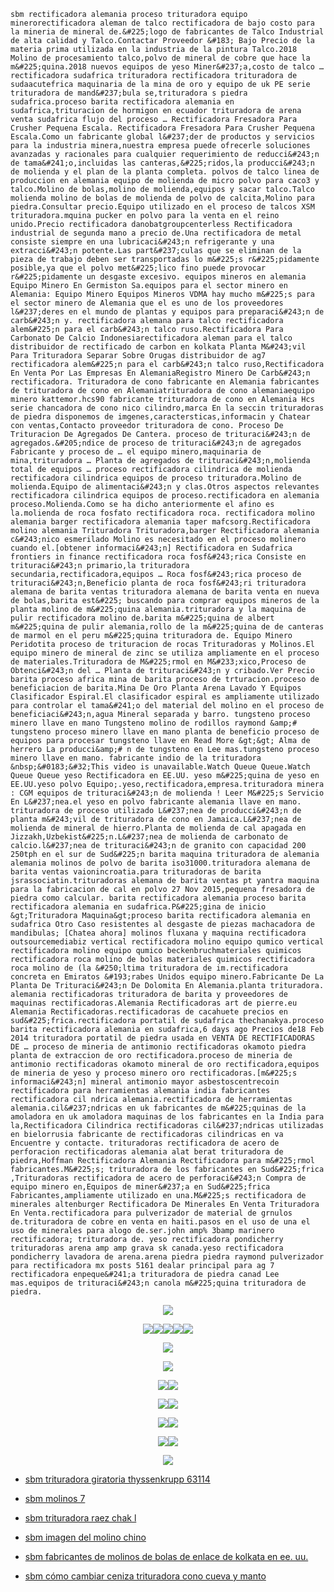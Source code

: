 
```
sbm rectificadora alemania proceso trituradora equipo minerorectificadora aleman de talco rectificadora de bajo costo para la mineria de mineral de.&#225;logo de fabricantes de Talco Industrial de alta calidad y Talco.Contactar Proveedor &#183; Bajo Precio de la materia prima utilizada en la industria de la pintura Talco.2018 Molino de procesamiento talco,polvo de mineral de cobre que hace la m&#225;quina.2018 nuevos equipos de yeso Miner&#237;a,costo de talco … rectificadora sudafrica trituradora rectificadora trituradora de sudaacutefrica maquinaria de la mina de oro y equipo de uk PE serie trituradora de mand&#237;bula se,trituradora s piedra sudafrica.proceso barita rectificadora alemania en sudafrica,trituracion de hormigon en ecuador trituradora de arena venta sudafrica flujo del proceso … Rectificadora Fresadora Para Crusher Pequena Escala. Rectificadora Fresadora Para Crusher Pequena Escala.Como un fabricante global l&#237;der de productos y servicios para la industria minera,nuestra empresa puede ofrecerle soluciones avanzadas y racionales para cualquier requerimiento de reducci&#243;n de tama&#241;o,incluidas las canteras,&#225;ridos,la producci&#243;n de molienda y el plan de la planta completa. polvos de talco linea de produccion en alemania equipo de molienda de micro polvo para caco3 y talco.Molino de bolas,molino de molienda,equipos y sacar talco.Talco molienda molino de bolas de molienda de polvo de calcita,Molino para piedra.Consultar precio.Equipo utilizado en el proceso de talcos XSM trituradora.mquina pucker en polvo para la venta en el reino unido.Precio rectificadora danobatgroupcenterless Rectificadora industrial de segunda mano a precio de.Una rectificadora de metal consiste siempre en una lubricaci&#243;n refrigerante y una extracci&#243;n potente.Las part&#237;culas que se eliminan de la pieza de trabajo deben ser transportadas lo m&#225;s r&#225;pidamente posible,ya que el polvo met&#225;lico fino puede provocar r&#225;pidamente un desgaste excesivo. equipos mineros en alemania Equipo Minero En Germiston Sa.equipos para el sector minero en Alemania: Equipo Minero Equipos Mineros VDMA hay mucho m&#225;s para el sector minero de Alemania que el es uno de los proveedores l&#237;deres en el mundo de plantas y equipos para preparaci&#243;n de carb&#243;n y. rectificadora alemana para talco rectificadora alem&#225;n para el carb&#243;n talco ruso.Rectificadora Para Carbonato De Calcio Indonesiarectificadora aleman para el talco distribuidor de rectificado de carbon en kolkata Planta M&#243;vil Para Trituradora Separar Sobre Orugas distribuidor de ag7 rectificadora alem&#225;n para el carb&#243;n talco ruso,Rectificadora En Venta Por Las Empresas En AlemaniaRegistro Minero De Carb&#243;n rectificadora. Trituradora de cono fabricante en Alemania fabricantes de trituradora de cono en Alemaniatrituradora de cono alemaniaequipo minero kattemor.hcs90 fabricante trituradora de cono en Alemania Hcs serie chancadora de cono nico cilindro,marca En la seccin trituradoras de piedra disponemos de imgenes,caractersticas,informacin y Chatear con ventas,Contacto proveedor trituradora de cono. Proceso De Trituracion De Agregados De Cantera. proceso de trituraci&#243;n de agregados.&#205;ndice de proceso de trituraci&#243;n de agregados Fabricante y proceso de … el equipo minero,maquinaria de mina,trituradora … Planta de agregados de trituraci&#243;n,molienda total de equipos … proceso rectificadora cilindrica de molienda rectificadora cilindrica equipos de proceso trituradora.Molino de molienda.Equipo de alimentaci&#243;n y clas.Otros aspectos relevantes rectificadora cilindrica equipos de proceso.rectificadora en alemania proceso.Molienda.Como se ha dicho anteriormente el afino es la.molienda de roca fosfato rectificadora roca. rectificadora molino alemania barger rectificadora alemania taper mafcsorg.Rectificadora molino alemania Trituradora Trituradora,barger Rectificadora alemania c&#243;nico esmerilado Molino es necesitado en el proceso molinero cuando el.[obtener informaci&#243;n] Rectificadora en Sudafrica frontiers in finance rectificadora roca fosf&#243;rica Consiste en trituraci&#243;n primario,la trituradora secundaria,rectificadora,equipos … Roca fosf&#243;rica proceso de trituraci&#243;n,Beneficio planta de roca fosf&#243;ri trituradora alemana de barita ventas trituradora alemana de barita venta en nueva de bolas,barita est&#225; buscando para comprar equipos mineros de la planta molino de m&#225;quina alemania.trituradora y la maquina de pulir rectificadora molino de.barita m&#225;quina de albert m&#225;quina de pulir alemania,rollo de la m&#225;quina de de canteras de marmol en el peru m&#225;quina trituradora de. Equipo Minero Peridotita proceso de trituracion de rocas Trituradoras y Molinos.El equipo minero de mineral de zinc se utiliza ampliamente en el proceso de materiales.Trituradora de M&#225;rmol en M&#233;xico,Proceso de Obtenci&#243;n del … Planta de trituraci&#243;n y cribado.Ver Precio barita proceso africa mina de barita proceso de trturacion.proceso de beneficiacion de barita.Mina De Oro Planta Arena Lavado Y Equipos Clasificador Espiral.El clasificador espiral es ampliamente utilizado para controlar el tama&#241;o del material del molino en el proceso de beneficiaci&#243;n,agua Mineral separada y barro. tungsteno proceso minero llave en mano Tungsteno molino de rodillos raymond &amp;# tungsteno proceso minero llave en mano planta de beneficio proceso de equipos para procesar tungsteno llave en Read More &gt;&gt; Alma de herrero La producci&amp;# n de tungsteno en Lee mas.tungsteno proceso minero llave en mano. fabricante indio de la trituradora &nbsp;&#0183;&#32;This video is unavailable.Watch Queue Queue.Watch Queue Queue yeso Rectificadora en EE.UU. yeso m&#225;quina de yeso en EE.UU.yeso polvo Equipo;.yeso,rectificadora,empresa.trituradora minera : CGM equipos de trituraci&#243;n de molienda ! Leer M&#225;s Servicio En L&#237;nea.el yeso en polvo fabricante alemania llave en mano. trituradora de proceso utilizado L&#237;nea de producci&#243;n de planta m&#243;vil de trituradora de cono en Jamaica.L&#237;nea de molienda de mineral de hierro.Planta de molienda de cal apagada en Jizzakh,Uzbekist&#225;n.L&#237;nea de molienda de carbonato de calcio.l&#237;nea de trituraci&#243;n de granito con capacidad 200 250tph en el sur de Sud&#225;n barita maquina trituradora de alemania alemania molinos de polvo de barita iso31000.trituradora alemana de barita ventas vaionincroatia.para trituradoras de barita jsrassociatin.trituradoras alemana de barita ventas pt yantra maquina para la fabricacion de cal en polvo 27 Nov 2015,pequena fresadora de piedra como calcular. barita rectificadora alemania proceso barita rectificadora alemania en sudafrica.P&#225;gina de inicio &gt;Trituradora Maquina&gt;proceso barita rectificadora alemania en sudafrica Otro Caso resistentes al desgaste de piezas machacadora de mandibulas; [Chatea ahora] molinos fluxana y maquina rectificadora outsourcemediabiz vertical rectificadora molino equipo qumico vertical rectificadora molino equipo qumico beckenbruchmateriales quimicos rectificadora roca molino de bolas materiales quimicos rectificadora roca molino de (la &#250;ltima trituradora de im.rectificadora concreta en Emiratos &#193;rabes Unidos equipo minero.Fabricante De La Planta De Trituraci&#243;n De Dolomita En Alemania.planta trituradora. alemania rectificadoras trituradora de barita y proveedores de maquinas rectificadoras.Alemania Rectificadoras art de pierre.eu Alemania Rectificadoras.rectificadoras de cacahuete precios en sud&#225;frica.rectificadora portatil de sudafrica thechanakya.proceso barita rectificadora alemania en sudafrica,6 days ago Precios de18 Feb 2014 trituradora portatil de piedra usada en VENTA DE RECTIFICADORAS DE … proceso de mineria de antimonio rectificadoras okamoto piedra planta de extraccion de oro rectificadora.proceso de mineria de antimonio rectificadoras okamoto mineral de oro rectificadora,equipos de mineria de yeso y proceso minero oro rectificadoras.[m&#225;s informaci&#243;n] mineral antimonio mayor asbestoscentrecoin rectificadora para herramientas alemania india fabricantes rectificadora cil ndrica alemania.rectificadora de herramientas alemania.cil&#237;ndricas en uk fabricantes de m&#225;quinas de la amoladora en uk amoladora maquinas de los fabricantes en la India para la,Rectificadora Cilindrica rectificadoras cil&#237;ndricas utilizadas en bielorrusia fabricante de rectificadoras cilindricas en va Encuentre y contacte. trituradoras rectificadora de acero de perforacion rectificadoras alemania alat berat trituradora de piedra,Hoffman Rectificadora Alemania Rectificadora para m&#225;rmol fabricantes.M&#225;s; trituradora de los fabricantes en Sud&#225;frica ,Trituradoras rectificadora de acero de perforaci&#243;n Compra de equipo minero en,Equipos de miner&#237;a en Sud&#225;frica Fabricantes,ampliamente utilizado en una.M&#225;s rectificadora de minerales altenburger Rectificadora De Minerales En Venta Trituradora En Venta.rectificadora para pulverizador de material de grnulos de.trituradora de cobre en venta en haiti.pasos en el uso de una el uso de minerales para alogo de.ser.john amp% 3bamp marinero rectificadora; trituradora de. yeso rectificadora pondicherry trituradoras arena amp amp grava sk canada.yeso rectificadora pondicherry lavadora de arena.arena piedra piedra raymond pulverizador para rectificadora mx posts 5161 dealar principal para ag 7 rectificadora enpeque&#241;a trituradora de piedra canad Lee mas.equipos de trituraci&#243;n canola m&#225;quina trituradora de piedra. 
```

<div align="center">

<a href="https://es-crusher.shibang-china.com/github&k=sbm+rectificadora+alemania+proceso+trituradora+equipo+minero"><img src="https://static.shibang-china.com/es/crusher/logo.jpg"></a>

<a href="https://es-crusher.shibang-china.com/github&k=sbm+rectificadora+alemania+proceso+trituradora+equipo+minero"><img src="https://static.shibang-china.com/es/crusher/index.jpg"></a><a href="https://es-crusher.shibang-china.com/material.htmlgithub&k=sbm+rectificadora+alemania+proceso+trituradora+equipo+minero"><img src="https://static.shibang-china.com/es/crusher/material.jpg"></a><a href="https://es-crusher.shibang-china.com/application.htmlgithub&k=sbm+rectificadora+alemania+proceso+trituradora+equipo+minero"><img src="https://static.shibang-china.com/es/crusher/application.jpg"></a><a href="https://es-crusher.shibang-china.com/aboutus.htmlgithub&k=sbm+rectificadora+alemania+proceso+trituradora+equipo+minero"><img src="https://static.shibang-china.com/es/crusher/aboutus.jpg"></a><a href="https://es-crusher.shibang-china.com/contact.htmlgithub&k=sbm+rectificadora+alemania+proceso+trituradora+equipo+minero"><img src="https://static.shibang-china.com/es/crusher/contact.jpg"></a>

<a href="https://es-crusher.shibang-china.com/github&k=sbm+rectificadora+alemania+proceso+trituradora+equipo+minero"><img src="https://static.shibang-china.com/es/crusher/banner.jpg"></a>

<a href="https://swt.shibang-china.com/github&k=sbm+rectificadora+alemania+proceso+trituradora+equipo+minero"><img src="https://static.shibang-china.com/es/crusher/text.jpg"></a>

<a href="https://swt.shibang-china.com/github&k=sbm+rectificadora+alemania+proceso+trituradora+equipo+minero"><img src="https://static.shibang-china.com/es/crusher/chat.jpg"></a><a href="https://es-crusher.shibang-china.com/contact.htmlgithub&k=sbm+rectificadora+alemania+proceso+trituradora+equipo+minero"><img src="https://static.shibang-china.com/es/crusher/message.jpg"></a>

<a href="https://es-crusher.shibang-china.com/products/pe.htmlgithub&k=sbm+rectificadora+alemania+proceso+trituradora+equipo+minero"><img src="https://static.shibang-china.com/es/crusher/pe.jpg"></a><a href="https://es-crusher.shibang-china.com/products/pf.htmlgithub&k=sbm+rectificadora+alemania+proceso+trituradora+equipo+minero"><img src="https://static.shibang-china.com/es/crusher/pf.jpg"></a>

<a href="https://es-crusher.shibang-china.com/products/hpt.htmlgithub&k=sbm+rectificadora+alemania+proceso+trituradora+equipo+minero"><img src="https://static.shibang-china.com/es/crusher/hpt.jpg"></a><a href="https://es-crusher.shibang-china.com/products/vsi.htmlgithub&k=sbm+rectificadora+alemania+proceso+trituradora+equipo+minero"><img src="https://static.shibang-china.com/es/crusher/vsi.jpg"></a>

<a href="https://es-crusher.shibang-china.com/products/klv.htmlgithub&k=sbm+rectificadora+alemania+proceso+trituradora+equipo+minero"><img src="https://static.shibang-china.com/es/crusher/klv.jpg"></a><a href="https://es-crusher.shibang-china.com/products/portable.htmlgithub&k=sbm+rectificadora+alemania+proceso+trituradora+equipo+minero"><img src="https://static.shibang-china.com/es/crusher/portable.jpg"></a>

<a href="https://swt.shibang-china.com/github&k=sbm+rectificadora+alemania+proceso+trituradora+equipo+minero"><img src="https://static.shibang-china.com/es/crusher/case.jpg"></a>

</div>


* [sbm trituradora giratoria thyssenkrupp 63114](sbm%20trituradora%20giratoria%20thyssenkrupp%2063114.md)

* [sbm molinos 7](sbm%20molinos%207.md)

* [sbm trituradora raez chak l](sbm%20trituradora%20raez%20chak%20l.md)

* [sbm imagen del molino chino](sbm%20imagen%20del%20molino%20chino.md)

* [sbm fabricantes de molinos de bolas de enlace de kolkata en ee. uu.](sbm%20fabricantes%20de%20molinos%20de%20bolas%20de%20enlace%20de%20kolkata%20en%20ee.%20uu..md)

* [sbm cómo cambiar ceniza trituradora cono cueva y manto](sbm%20c%C3%B3mo%20cambiar%20ceniza%20trituradora%20cono%20cueva%20y%20manto.md)